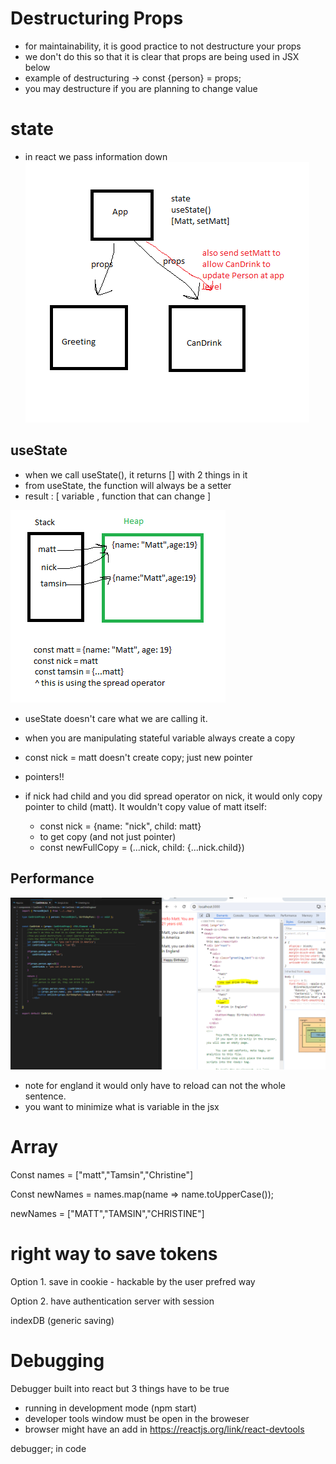 # Destructuring Props
- for maintainability, it is good practice to not destructure your props
- we don't do this so that it is clear that props are being used in JSX below
- example of destructuring -> const {person} = props;
- you may destructure if you are planning to change value

# state 
- in react we pass information down 
![Alt text](image.png)

## useState
  - when we call useState(), it returns [] with 2 things in it
  - from useState, the function will always be a setter
  - result : [ variable , function that can change ]

  ![Alt text](image-1.png)

  - useState doesn't care what we are calling it.  
  - when you are manipulating stateful variable always create a copy 

  - const nick = matt doesn't create copy; just new pointer
  - pointers!! 
  - if nick had child and you did spread operator on nick, it would only copy pointer to child (matt). It wouldn't copy value of matt itself:
    - const nick = {name: "nick", child: matt}
    - to get copy (and not just pointer)
     - const newFullCopy = (...nick, child: {...nick.child})

## Performance 

![Alt text](image-2.png)
- note for england it would only have to reload can not the whole sentence. 
- you want to minimize what is variable in the jsx


# Array

Const names  = ["matt","Tamsin","Christine"]

Const newNames = names.map(name => name.toUpperCase());

newNames = ["MATT","TAMSIN","CHRISTINE"]



# right way to save tokens 

Option 1. save in cookie - hackable by the user
prefred way

Option 2. have authentication server with session 

indexDB (generic saving)

# Debugging 

Debugger built into react but 3 things have to be true
- running in development mode (npm start)
- developer tools window must be open in the broweser
- browser might have an add in https://reactjs.org/link/react-devtools

debugger; in code